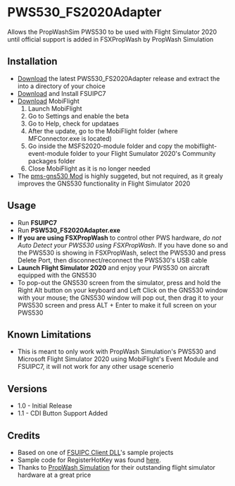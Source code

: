 # PWS530_FS2020Adapter
Allows the PropWashSim PWS530 to be used with Flight Simulator 2020 until official support is added in FSXPropWash by PropWash Simulation

## Installation
- [Download](https://github.com/thtanner/PWS530_FS2020Adapter/releases/) the latest PWS530_FS2020Adapter release and extract the into a directory of your choice
- [Download](http://fsuipc.simflight.com/beta/Install_FSUIPC7.zip) and Install FSUIPC7
- [Download](https://www.mobiflight.com/en/download.html) MobiFlight
  1. Launch MobiFlight
  2. Go to Settings and enable the beta
  3. Go to Help, check for updataes
  4. After the update, go to the MobiFlight folder (where MFConnector.exe is located)
  5. Go inside the MSFS2020-module folder and copy the mobiflight-event-module folder to your Flight Sumulator 2020's Community packages folder
  6. Close MobiFlight as it is no longer needed
- The [pms-gns530 Mod](https://github.com/pimarc/pms50-gns530) is highly suggeted, but not required, as it grealy improves the GNS530 functionality in Flight Simulator 2020

## Usage
- Run **FSUIPC7**
- Run **PSW530_FS2020Adapter.exe**
- **If you are using FSXPropWash** to control other PWS hardware, *do not Auto Detect your PWS530 using FSXPropWash*. If you have done so and the PWS530 is showing in FSXPropWash, select the PWS530 and press Delete Port, then disconnect/reconnect the PWS530's USB cable
- **Launch Flight Simulator 2020** and enjoy your PWS530 on aircraft equipped with the GNS530
- To pop-out the GNS530 screen from the simulator, press and hold the Right Alt button on your keyboard and Left Click on the GNS530 window with your mouse; the GNS530 window will pop out, then drag it to your PWS530 screen and press ALT + Enter to make it full screen on your PWS530

## Known Limitations
- This is meant to only work with PropWash Simulation's PWS530 and Microsoft Flight Simulator 2020 using MobiFlight's Event Module and FSUIPC7, it will not work for any other usage scenerio

## Versions
- 1.0 - Initial Release
- 1.1 - CDI Button Support Added

## Credits
- Based on one of [FSUIPC Client DLL](http://fsuipc.paulhenty.com/)'s sample projects
- Sample code for RegisterHotKey was found [here](https://social.msdn.microsoft.com/Forums/vstudio/en-US/c1a24688-d844-4adc-9d85-416a7158c6ba/faq-how-do-i-register-a-hotkey-in-vbnet?forum=vbgeneral).
- Thanks to [PropWash Simulation](https://www.propwashsim.com/) for their outstanding flight simulator hardware at a great price
